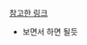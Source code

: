 [참고한 링크](https://medium.com/@kimjunyong/11-%EC%8B%A4%EC%8A%B5-%EB%B9%84%ED%8A%B8%EC%BD%94%EC%9D%B8-%EC%BD%94%EC%96%B4-%EC%8B%A4%EC%8A%B5%EC%9D%84-%ED%86%B5%ED%95%B4-%ED%8A%B8%EB%9E%9C%EC%9E%AD%EC%85%98%EC%9D%84-%EC%9D%B4%ED%95%B4%ED%95%98%EA%B3%A0-utxo%EB%A5%BC-%EC%9D%B4%ED%95%B4%ED%95%B4%EB%B3%B4%EC%9E%90-bc07bdfdf8e9)
* 보면서 하면 될듯
